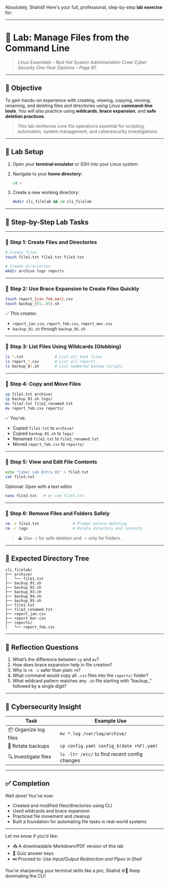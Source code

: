 Absolutely, Shahid! Here's your full, professional, step-by-step **lab exercise** for:

---

# 🧪 **Lab: Manage Files from the Command Line**

> *Linux Essentials – Red Hat System Administration*
> *Craw Cyber Security One-Year Diploma – Page 87*

---

## 🎯 Objective

To gain hands-on experience with creating, viewing, copying, moving, renaming, and deleting files and directories using Linux **command-line tools**. You will also practice using **wildcards**, **brace expansion**, and **safe deletion practices**.

> This lab reinforces core file operations essential for scripting, automation, system management, and cybersecurity investigations.

---

## 🧰 Lab Setup

1. Open your **terminal emulator** or SSH into your Linux system.
2. Navigate to your **home directory**:

   ```bash
   cd ~
   ```
3. Create a new working directory:

   ```bash
   mkdir cli_filelab && cd cli_filelab
   ```

---

## 🧭 Step-by-Step Lab Tasks

---

### 🔹 **Step 1: Create Files and Directories**

```bash
# Create files
touch file1.txt file2.txt file3.txt

# Create directories
mkdir archive logs reports
```

---

### 🔹 **Step 2: Use Brace Expansion to Create Files Quickly**

```bash
touch report_{jan,feb,mar}.csv
touch backup_{01..05}.sh
```

✅ This creates:

* `report_jan.csv`, `report_feb.csv`, `report_mar.csv`
* `backup_01.sh` through `backup_05.sh`

---

### 🔹 **Step 3: List Files Using Wildcards (Globbing)**

```bash
ls *.txt              # List all text files
ls report_*.csv       # List all reports
ls backup_0?.sh       # List numbered backup scripts
```

---

### 🔹 **Step 4: Copy and Move Files**

```bash
cp file1.txt archive/
cp backup_01.sh logs/
mv file2.txt file2_renamed.txt
mv report_feb.csv reports/
```

✅ You've:

* Copied `file1.txt` to `archive/`
* Copied `backup_01.sh` to `logs/`
* Renamed `file2.txt` to `file2_renamed.txt`
* Moved `report_feb.csv` to `reports/`

---

### 🔹 **Step 5: View and Edit File Contents**

```bash
echo "Cyber Lab Entry 01" > file3.txt
cat file3.txt
```

Optional: Open with a text editor

```bash
nano file3.txt   # or vim file3.txt
```

---

### 🔹 **Step 6: Remove Files and Folders Safely**

```bash
rm -i file3.txt               # Prompt before deleting
rm -r logs                    # Delete directory and contents
```

> ⚠️ Use `-i` for safe deletion and `-r` only for folders.

---

## 📂 Expected Directory Tree

```text
cli_filelab/
├── archive/
│   └── file1.txt
├── backup_01.sh
├── backup_02.sh
├── backup_03.sh
├── backup_04.sh
├── backup_05.sh
├── file1.txt
├── file2_renamed.txt
├── report_jan.csv
├── report_mar.csv
├── reports/
│   └── report_feb.csv
```

---

## 🧠 Reflection Questions

1. What’s the difference between `cp` and `mv`?
2. How does brace expansion help in file creation?
3. Why is `rm -i` safer than plain `rm`?
4. What command would copy all `.csv` files into the `reports/` folder?
5. What wildcard pattern matches any `.sh` file starting with “backup\_” followed by a single digit?

---

## 🔐 Cybersecurity Insight

| Task                  | Example Use                                   |
| --------------------- | --------------------------------------------- |
| 📦 Organize log files | `mv *.log /var/log/archive/`                  |
| 🔁 Rotate backups     | `cp config.yaml config_$(date +%F).yaml`      |
| 🔍 Investigate files  | `ls -ltr /etc/` to find recent config changes |

---

## ✅ Completion

Well done! You've now:

* Created and modified files/directories using CLI
* Used wildcards and brace expansion
* Practiced file movement and cleanup
* Built a foundation for automating file tasks in real-world systems

---

Let me know if you'd like:

* 📥 A downloadable Markdown/PDF version of this lab
* 🧠 Quiz answer keys
* ⏭️ Proceed to: *Use Input/Output Redirection and Pipes in Shell*

You're sharpening your terminal skills like a pro, Shahid ⚙️📁 Keep dominating the CLI!
